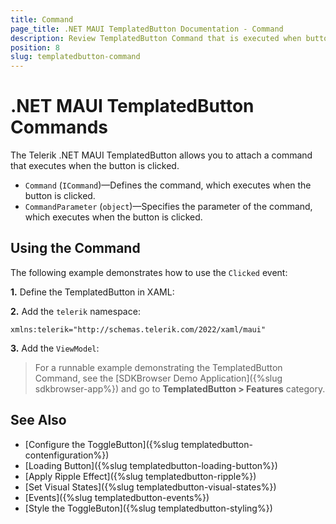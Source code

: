 ```yaml
---
title: Command
page_title: .NET MAUI TemplatedButton Documentation - Command
description: Review TemplatedButton Command that is executed when button is clicked. 
position: 8
slug: templatedbutton-command
---
```


# .NET MAUI TemplatedButton Commands

The Telerik .NET MAUI TemplatedButton allows you to attach a command that executes when the button is clicked.

* `Command` (`ICommand`)&mdash;Defines the command, which executes when the button is clicked.
* `CommandParameter` (`object`)&mdash;Specifies the parameter of the command, which executes when the button is clicked.

## Using the Command

The following example demonstrates how to use the `Clicked` event:

**1.** Define the TemplatedButton in XAML:

<snippet id='templatedbutton-command-xaml' />

**2.** Add the `telerik` namespace:

```XAML
xmlns:telerik="http://schemas.telerik.com/2022/xaml/maui"
```

**3.** Add the `ViewModel`:

<snippet id='templatedbutton-command-viewmodel' />

> For a runnable example demonstrating the TemplatedButton Command, see the [SDKBrowser Demo Application]({%slug sdkbrowser-app%}) and go to **TemplatedButton > Features** category.

## See Also

- [Configure the ToggleButton]({%slug templatedbutton-contenfiguration%})
- [Loading Button]({%slug templatedbutton-loading-button%})
- [Apply Ripple Effect]({%slug templatedbutton-ripple%})
- [Set Visual States]({%slug templatedbutton-visual-states%})
- [Events]({%slug templatedbutton-events%})
- [Style the ToggleButon]({%slug templatedbutton-styling%})